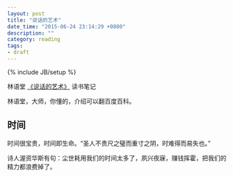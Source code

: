 ```yaml
---
layout: post
title: "说话的艺术"
date_time: "2015-06-24 23:14:29 +0800"
description: ""
category: reading
tags:
- draft
---
```

{% include JB/setup %}

林语堂 [《说话的艺术》](http://book.douban.com/subject/3351145/) 读书笔记

林语堂，大师，你懂的，介绍可以翻百度百科。

## 时间

时间很宝贵，时间即生命。“圣人不贵尺之璧而重寸之阴，时难得而易失也。”

诗人渥资华斯有句：尘世耗用我们的时间太多了，夙兴夜寐，赚钱挥霍，把我们的精力都浪费掉了。